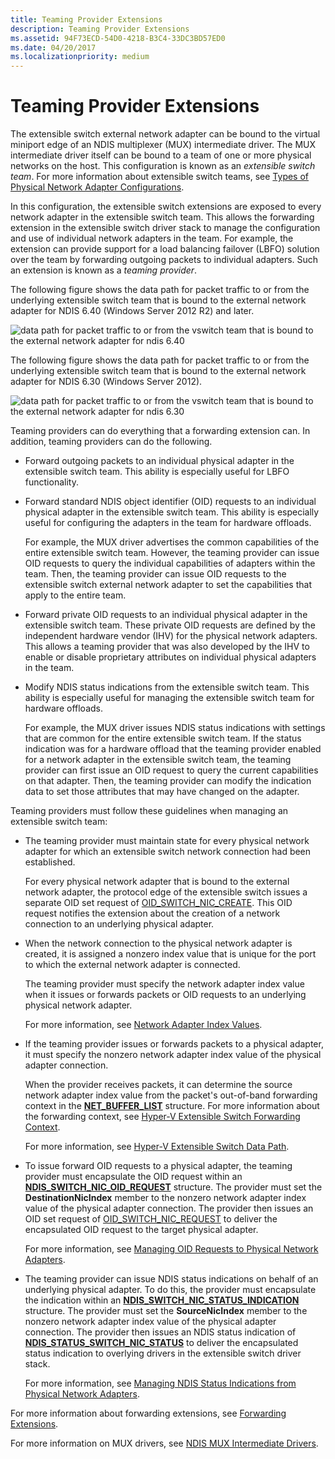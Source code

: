 ```yaml
---
title: Teaming Provider Extensions
description: Teaming Provider Extensions
ms.assetid: 94F73ECD-54D0-4218-B3C4-33DC3BD57ED0
ms.date: 04/20/2017
ms.localizationpriority: medium
---
```


# Teaming Provider Extensions


The extensible switch external network adapter can be bound to the virtual miniport edge of an NDIS multiplexer (MUX) intermediate driver. The MUX intermediate driver itself can be bound to a team of one or more physical networks on the host. This configuration is known as an *extensible switch team*. For more information about extensible switch teams, see [Types of Physical Network Adapter Configurations](types-of-physical-network-adapter-configurations.md).

In this configuration, the extensible switch extensions are exposed to every network adapter in the extensible switch team. This allows the forwarding extension in the extensible switch driver stack to manage the configuration and use of individual network adapters in the team. For example, the extension can provide support for a load balancing failover (LBFO) solution over the team by forwarding outgoing packets to individual adapters. Such an extension is known as a *teaming provider*.

The following figure shows the data path for packet traffic to or from the underlying extensible switch team that is bound to the external network adapter for NDIS 6.40 (Windows Server 2012 R2) and later.

![data path for packet traffic to or from the vswitch team that is bound to the external network adapter for ndis 6.40](images/vswitchteam-ndis640.png)

The following figure shows the data path for packet traffic to or from the underlying extensible switch team that is bound to the external network adapter for NDIS 6.30 (Windows Server 2012).

![data path for packet traffic to or from the vswitch team that is bound to the external network adapter for ndis 6.30](images/vswitchteam.png)

Teaming providers can do everything that a forwarding extension can. In addition, teaming providers can do the following.

-   Forward outgoing packets to an individual physical adapter in the extensible switch team. This ability is especially useful for LBFO functionality.

-   Forward standard NDIS object identifier (OID) requests to an individual physical adapter in the extensible switch team. This ability is especially useful for configuring the adapters in the team for hardware offloads.

    For example, the MUX driver advertises the common capabilities of the entire extensible switch team. However, the teaming provider can issue OID requests to query the individual capabilities of adapters within the team. Then, the teaming provider can issue OID requests to the extensible switch external network adapter to set the capabilities that apply to the entire team.

-   Forward private OID requests to an individual physical adapter in the extensible switch team. These private OID requests are defined by the independent hardware vendor (IHV) for the physical network adapters. This allows a teaming provider that was also developed by the IHV to enable or disable proprietary attributes on individual physical adapters in the team.

-   Modify NDIS status indications from the extensible switch team. This ability is especially useful for managing the extensible switch team for hardware offloads.

    For example, the MUX driver issues NDIS status indications with settings that are common for the entire extensible switch team. If the status indication was for a hardware offload that the teaming provider enabled for a network adapter in the extensible switch team, the teaming provider can first issue an OID request to query the current capabilities on that adapter. Then, the teaming provider can modify the indication data to set those attributes that may have changed on the adapter.

Teaming providers must follow these guidelines when managing an extensible switch team:

-   The teaming provider must maintain state for every physical network adapter for which an extensible switch network connection had been established.

    For every physical network adapter that is bound to the external network adapter, the protocol edge of the extensible switch issues a separate OID set request of [OID\_SWITCH\_NIC\_CREATE](https://docs.microsoft.com/windows-hardware/drivers/network/oid-switch-nic-create). This OID request notifies the extension about the creation of a network connection to an underlying physical adapter.

-   When the network connection to the physical network adapter is created, it is assigned a nonzero index value that is unique for the port to which the external network adapter is connected.

    The teaming provider must specify the network adapter index value when it issues or forwards packets or OID requests to an underlying physical network adapter.

    For more information, see [Network Adapter Index Values](network-adapter-index-values.md).

-   If the teaming provider issues or forwards packets to a physical adapter, it must specify the nonzero network adapter index value of the physical adapter connection.

    When the provider receives packets, it can determine the source network adapter index value from the packet's out-of-band forwarding context in the [**NET\_BUFFER\_LIST**](https://docs.microsoft.com/windows-hardware/drivers/ddi/ndis/ns-ndis-_net_buffer_list) structure. For more information about the forwarding context, see [Hyper-V Extensible Switch Forwarding Context](hyper-v-extensible-switch-forwarding-context.md).

    For more information, see [Hyper-V Extensible Switch Data Path](hyper-v-extensible-switch-data-path.md).

-   To issue forward OID requests to a physical adapter, the teaming provider must encapsulate the OID request within an [**NDIS\_SWITCH\_NIC\_OID\_REQUEST**](https://docs.microsoft.com/windows-hardware/drivers/ddi/ntddndis/ns-ntddndis-_ndis_switch_nic_oid_request) structure. The provider must set the **DestinationNicIndex** member to the nonzero network adapter index value of the physical adapter connection. The provider then issues an OID set request of [OID\_SWITCH\_NIC\_REQUEST](https://docs.microsoft.com/windows-hardware/drivers/network/oid-switch-nic-request) to deliver the encapsulated OID request to the target physical adapter.

    For more information, see [Managing OID Requests to Physical Network Adapters](managing-oid-requests-to-physical-network-adapters.md).

-   The teaming provider can issue NDIS status indications on behalf of an underlying physical adapter. To do this, the provider must encapsulate the indication within an [**NDIS\_SWITCH\_NIC\_STATUS\_INDICATION**](https://docs.microsoft.com/windows-hardware/drivers/ddi/ndis/ns-ndis-_ndis_switch_nic_status_indication) structure. The provider must set the **SourceNicIndex** member to the nonzero network adapter index value of the physical adapter connection. The provider then issues an NDIS status indication of [**NDIS\_STATUS\_SWITCH\_NIC\_STATUS**](https://docs.microsoft.com/windows-hardware/drivers/network/ndis-status-switch-nic-status) to deliver the encapsulated status indication to overlying drivers in the extensible switch driver stack.

    For more information, see [Managing NDIS Status Indications from Physical Network Adapters](managing-ndis-status-indications-from-physical-network-adapters.md).

For more information about forwarding extensions, see [Forwarding Extensions](forwarding-extensions.md).

For more information on MUX drivers, see [NDIS MUX Intermediate Drivers](ndis-mux-intermediate-drivers.md).

 

 





